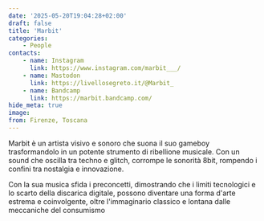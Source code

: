 ```yaml
---
date: '2025-05-20T19:04:28+02:00'
draft: false
title: 'Marbit'
categories:
    - People
contacts:
    - name: Instagram
      link: https://www.instagram.com/marbit___/
    - name: Mastodon
      link: https://livellosegreto.it/@Marbit_
    - name: Bandcamp
      link: https://marbit.bandcamp.com/
hide_meta: true
image:
from: Firenze, Toscana
---
```


Marbit è un artista visivo e sonoro che suona il suo gameboy trasformandolo in un potente strumento di ribellione musicale.
Con un sound che oscilla tra techno e glitch, corrompe le sonorità 8bit, rompendo i confini tra nostalgia e innovazione.

Con la sua musica sfida i preconcetti, dimostrando che i limiti tecnologici e lo scarto della discarica digitale, possono diventare una forma d'arte estrema e coinvolgente, oltre l'immaginario classico e lontana dalle meccaniche del consumismo